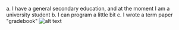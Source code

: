 a. I have a general secondary education, and at the moment I am a university student
b. I can program a little bit
c. I wrote a term paper "gradebook"
![alt text](https://i.imgur.com/NUdOOVE.png)